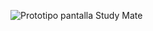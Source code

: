 ![Prototipo pantalla Study Mate]([https://i.imgur.com/beIgSU2.png](https://imgur.com/beIgSU2)https://imgur.com/beIgSU2)
